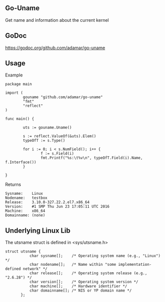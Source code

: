 

## Go-Uname

Get name and information about the current kernel


## GoDoc

https://godoc.org/github.com/adamar/go-uname


## Usage

Example
```
package main

import (
        gouname "github.com/adamar/go-uname"
        "fmt"
        "reflect"
)

func main() {

        uts := gouname.Uname()

        s := reflect.ValueOf(&uts).Elem()
        typeOfT := s.Type()

        for i := 0; i < s.NumField(); i++ {
                f := s.Field(i)
                fmt.Printf("%s:\t%v\n", typeOfT.Field(i).Name, f.Interface())
        }

}
```

Returns
```
Sysname:	Linux
Nodename:	testbox
Release:	3.10.0-327.22.2.el7.x86_64
Version:	#1 SMP Thu Jun 23 17:05:11 UTC 2016
Machine:	x86_64
Domainname:	(none)
```


## Underlying Linux Lib

The utsname struct is defined in <sys/utsname.h>

    struct utsname {
               char sysname[];    /* Operating system name (e.g., "Linux") */
               char nodename[];   /* Name within "some implementation-defined network" */
               char release[];    /* Operating system release (e.g., "2.6.28") */
               char version[];    /* Operating system version */
               char machine[];    /* Hardware identifier */
               char domainname[]; /* NIS or YP domain name */
           };
